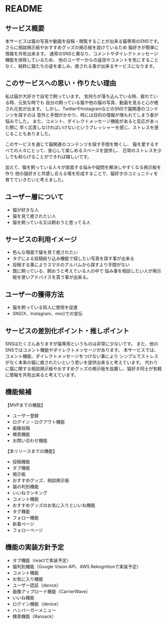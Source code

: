 # README

## サービス概要
本サービスは猫の写真や動画を投稿・閲覧することが出来る猫専用のSNSです。
さらに相談掲示板やおすすめグッズの掲示板を設けているため
猫好きが簡単に情報を共有出来ます。
通常のSNSと異なり、コメントやダイレクトメッセージ機能を排除しているため、
他のユーザーからの返信やコメントを気にすることなく、純粋に猫たちの姿を楽しみ、癒される事が出来るサービスになります。

## このサービスへの思い・作りたい理由
私は猫が大好きで自宅で飼っています。
気持ちが落ち込んでいる時、疲れている時、元気な時でも
自分の飼っている猫や他の猫の写真、動画を見ると心が癒され元気が出ます。
しかし、TwitterやInstagramなどのSNSで猫関連のコンテンツを探すのは
意外と手間がかかり、時には目的の情報が埋もれてしまう事が悩みでした。
また、コメント、ダイレクトメッセージ機能があると反応があった際に
早く応答しなければいけないというプレッシャーを感じ、ストレスを感じることもありました。

このサービスを通じて猫関連のコンテンツを探す手間を無くし、
猫を愛するすべての人々にとって、安心して楽しめるスペースを提供し、
日常のストレスを少しでも和らげることができれば嬉しいです。

加えて、猫を飼っている人々が直面する悩みや疑問を解決しやすくなる掲示板を作り
他の猫好きと共感し合える場を形成することで、猫好きのコミュニティを育てていきたいと考えました。

## ユーザー層について
- 猫が好きな人
- 猫を見て癒されたい人
- 猫を飼っている又は飼おうと思ってる人

## サービスの利用イメージ
- 色んな場面で猫を見て癒されたい
- タグによる投稿絞り込み機能で探したい写真を探す事が出来る
- 投稿する事によりスマホのアルバムから探すより手間がない
- 既に飼っている、飼おうと考えている人の中で
悩み事を相談したい人が掲示板を使いアドバイスを貰う事が出来る。

## ユーザーの獲得方法
- 猫を飼っている知人に使用を促進
- SNS(X、Instagram、mixi)での宣伝

## サービスの差別化ポイント・推しポイント
SNSはたくさんありますが猫専用というものは非常に少ないです。
また、他のSNSではコメント機能やダイレクトメッセージがあります。
本サービスでは、コメント機能、ダイレクトメッセージをつけない事により
シンプルでストレスがなく本来の猫に癒されたいという思いを提供出来ると考えています。
代わりに猫に関する相談掲示板やおすすめグッズの掲示板を設置し、猫好き同士が気軽に情報を共有出来ると考えています。

## 機能候補
【MVPまでの機能】
- ユーザー登録
- ログイン・ログアウト機能
- 画像投稿
- 検索機能
- お問い合わせ機能

【本リリースまでの機能】
- 投稿機能
- タブ機能
- 掲示板
- おすすめグッズ、相談掲示板
- 猫の判別機能
- いいねランキング
- コメント機能
- おすすめグッズのお気に入りといいね機能
- タグ機能
- フォロー機能
- 新着ページ
- フォローページ


## 機能の実装方針予定
- タブ機能（reactで実装予定）
- 猫判別機能（Google Vision API、AWS Rekognitionで実装予定）
- コメント機能
- お気に入り機能
- ユーザー認証（device）
- 画像アップロード機能（CarrierWave）
- いいね機能
- ログイン機能（device）
- ハンバーガーメニュー
- 検索機能（Ransack）